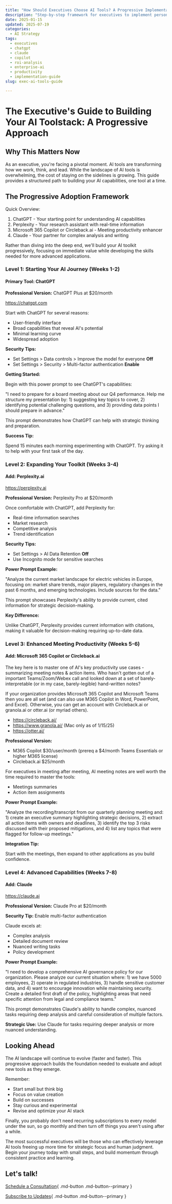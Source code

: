 ```yaml
---
title: "How Should Executives Choose AI Tools? A Progressive Implementation Guide"
description: "Step-by-step framework for executives to implement personal AI tools progressively, from ChatGPT to Claude."
date: 2025-01-15
updated: 2025-07-19
categories:
  - AI Strategy
tags:
  - executives
  - chatgpt
  - claude
  - copilot
  - roi-analysis
  - enterprise-ai
  - productivity
  - implementation-guide
slug: exec-ai-tools-guide

---
```


# The Executive's Guide to Building Your AI Toolstack: A Progressive Approach

## Why This Matters Now
As an executive, you're facing a pivotal moment. AI tools are transforming how we work, think, and lead. While the landscape of AI tools is overwhelming, the cost of staying on the sidelines is growing. This guide provides a structured path to building your AI capabilities, one tool at a time.

<!-- more -->

## The Progressive Adoption Framework

Quick Overview:

1. ChatGPT - Your starting point for understanding AI capabilities
2. Perplexity - Your research assistant with real-time information
3. Microsoft 365 Copilot or Circleback.ai - Meeting productivity enhancer
4. Claude - Your partner for complex analysis and writing

Rather than diving into the deep end, we'll build your AI toolkit progressively, focusing on immediate value while developing the skills needed for more advanced applications.

### Level 1: Starting Your AI Journey (Weeks 1-2)
#### Primary Tool: ChatGPT
**Professional Version:** ChatGPT Plus at $20/month

https://chatgpt.com

Start with ChatGPT for several reasons:

- User-friendly interface
- Broad capabilities that reveal AI's potential
- Minimal learning curve
- Widespread adoption

**Security Tips:** 

- Set Settings > Data controls > Improve the model for everyone **Off**
- Set Settings > Security > Multi-factor authentication **Enable**

**Getting Started:**

Begin with this power prompt to see ChatGPT's capabilities:

"I need to prepare for a board meeting about our Q4 performance. Help me structure my presentation by: 1) suggesting key topics to cover, 2) identifying potential challenging questions, and 3) providing data points I should prepare in advance."

This prompt demonstrates how ChatGPT can help with strategic thinking and preparation.

**Success Tip:** 

Spend 15 minutes each morning experimenting with ChatGPT. Try asking it to help with your first task of the day.

### Level 2: Expanding Your Toolkit (Weeks 3-4)
#### Add: Perplexity.ai

https://perplexity.ai

**Professional Version:** Perplexity Pro at $20/month

Once comfortable with ChatGPT, add Perplexity for:

- Real-time information searches
- Market research
- Competitive analysis
- Trend identification

**Security Tips:** 

- Set Settings > AI Data Retention **Off**
- Use Incognito mode for sensitive searches

**Power Prompt Example:**

"Analyze the current market landscape for electric vehicles in Europe, focusing on: market share trends, major players, regulatory changes in the past 6 months, and emerging technologies. Include sources for the data."

This prompt showcases Perplexity's ability to provide current, cited information for strategic decision-making.

**Key Difference:** 

Unlike ChatGPT, Perplexity provides current information with citations, making it valuable for decision-making requiring up-to-date data.

### Level 3: Enhanced Meeting Productivity (Weeks 5-6)
#### Add: Microsoft 365 Copilot or Circleback.ai

The key here is to master one of AI's key productivity use cases - summarizing meeting notes & action items. Who hasn't gotten out of a important Teams/Zoom/Webex call and looked down at a set of barely-interpretable (or in my case, barely-legible) hand-written notes?

If your organization provides Microsoft 365 Copilot and Microsoft Teams then you are all set (and can also use M365 Copilot in Word, PowerPoint, and Excel). Otherwise, you can get an account with Circleback.ai or granola.ai or otter.ai (or myriad others). 

- https://circleback.ai/ 
- https://www.granola.ai/ (Mac only as of 1/15/25)
- https://otter.ai/

**Professional Version:** 

- M365 Copilot $30/user/month (prereq a $4/month Teams Essentials or higher M365 license)
- Circleback.ai $25/month 

For executives in meeting after meeting, AI meeting notes are well worth the time required to master the tools:

- Meetings summaries
- Action item assignments

**Power Prompt Example:**

"Analyze the recording/transcript from our quarterly planning meeting and: 1) create an executive summary highlighting strategic decisions, 2) extract all action items with owners and deadlines, 3) identify the top 3 risks discussed with their proposed mitigations, and 4) list any topics that were flagged for follow-up meetings."

**Integration Tip:** 

Start with the meetings, then expand to other applications as you build confidence.

### Level 4: Advanced Capabilities (Weeks 7-8)
#### Add: Claude

https://claude.ai

**Professional Version:** Claude Pro at $20/month

**Security Tip:** Enable multi-factor authentication

Claude excels at:

- Complex analysis
- Detailed document review
- Nuanced writing tasks
- Policy development

**Power Prompt Example:**

"I need to develop a comprehensive AI governance policy for our organization. Please analyze our current situation where: 1) we have 5000 employees, 2) operate in regulated industries, 3) handle sensitive customer data, and 4) want to encourage innovation while maintaining security. Create a detailed first draft of the policy, highlighting areas that need specific attention from legal and compliance teams."

This prompt demonstrates Claude's ability to handle complex, nuanced tasks requiring deep analysis and careful consideration of multiple factors.

**Strategic Use:** Use Claude for tasks requiring deeper analysis or more nuanced understanding.

## Looking Ahead

The AI landscape will continue to evolve (faster and faster). This progressive approach builds the foundation needed to evaluate and adopt new tools as they emerge. 

Remember:

- Start small but think big
- Focus on value creation
- Build on successes
- Stay curious and experimental
- Revise and optimize your AI stack

Finally, you probably don't need recurring subscriptions to every model under the sun, so go monthly and then turn off things you aren't using after a while.

The most successful executives will be those who can effectively leverage AI tools freeing up more time for strategic focus and human judgment. Begin your journey today with small steps, and build momentum through consistent practice and learning.

## Let's talk!

[Schedule a Consultation](https://cal.com/ksferguson){ .md-button .md-button--primary }


[Subscribe to Updates](https://ksferguson.kit.com/4e9ab54dc9){ .md-button .md-button--primary }

